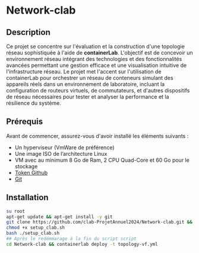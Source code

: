 # Network-clab

## Description
Ce projet se concentre sur l'évaluation et la construction d'une topologie réseau sophistiquée à l'aide de **containerLab**. L'objectif est de concevoir un environnement réseau intégrant des technologies et des fonctionnalités avancées permettant une gestion efficace et une visualisation intuitive de l'infrastructure réseau. Le projet met l'accent sur l'utilisation de containerLab pour orchestrer un réseau de conteneurs simulant des appareils réels dans un environnement de laboratoire, incluant la configuration de routeurs virtuels, de commutateurs, et d'autres dispositifs de réseau nécessaires pour tester et analyser la performance et la résilience du système.

## Prérequis

Avant de commencer, assurez-vous d'avoir installé les éléments suivants :

- Un hyperviseur (VmWare de préférence)
- Une image ISO de l’architecture Linux
- VM avec au minimum 8 Go de Ram, 2 CPU Quad-Core et 60 Go pour le stockage
- [Token Github](https://github.com/settings/tokens)
- [Git](https://git-scm.com/book/en/v2/Getting-Started-Installing-Git)


## Installation

   ```bash
   su root
   apt-get update && apt-get install -y git
   git clone https://github.com/clab-ProjetAnnuel2024/Network-clab.git && cd Network-clab
   chmod +x setup_clab.sh
   bash ./setup_clab.sh
## Après le redémmarage à la fin du script script
   cd Network-clab && containerlab deploy -t topology-vf.yml
